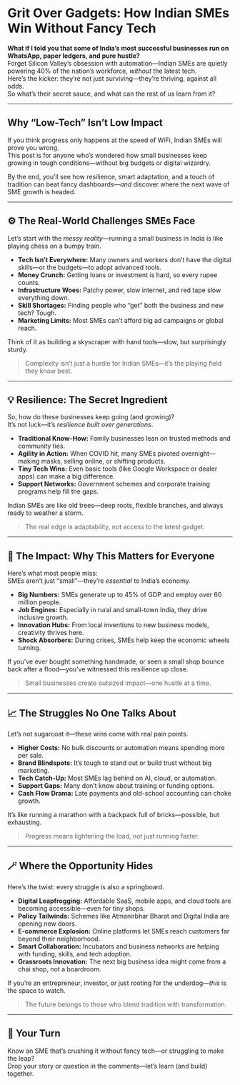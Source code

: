 # Grit Over Gadgets: How Indian SMEs Win Without Fancy Tech

**What if I told you that some of India’s most successful businesses run on WhatsApp, paper ledgers, and pure hustle?**  
Forget Silicon Valley’s obsession with automation—Indian SMEs are quietly powering 40% of the nation’s workforce, *without* the latest tech.  
Here’s the kicker: they’re not just surviving—they’re thriving, against all odds.  
So what’s their secret sauce, and what can the rest of us learn from it?

---

## Why “Low-Tech” Isn’t Low Impact

If you think progress only happens at the speed of WiFi, Indian SMEs will prove you wrong.  
This post is for anyone who’s wondered how small businesses keep growing in tough conditions—without big budgets or digital wizardry.

By the end, you’ll see how resilience, smart adaptation, and a touch of tradition can beat fancy dashboards—*and* discover where the next wave of SME growth is headed.

---

## ⚙️ The Real-World Challenges SMEs Face

Let’s start with the *messy reality*—running a small business in India is like playing chess on a bumpy train.

- **Tech Isn’t Everywhere:** Many owners and workers don’t have the digital skills—or the budgets—to adopt advanced tools.
- **Money Crunch:** Getting loans or investment is hard, so every rupee counts.
- **Infrastructure Woes:** Patchy power, slow internet, and red tape slow everything down.
- **Skill Shortages:** Finding people who “get” both the business and new tech? Tough.
- **Marketing Limits:** Most SMEs can’t afford big ad campaigns or global reach.

Think of it as building a skyscraper with hand tools—slow, but surprisingly sturdy.

> Complexity isn’t just a hurdle for Indian SMEs—it’s the playing field they know best.

---

## 💡 Resilience: The Secret Ingredient

So, how do these businesses keep going (and growing)?  
It’s not luck—it’s *resilience built over generations*.

- **Traditional Know-How:** Family businesses lean on trusted methods and community ties.
- **Agility in Action:** When COVID hit, many SMEs pivoted overnight—making masks, selling online, or shifting products.
- **Tiny Tech Wins:** Even basic tools (like Google Workspace or dealer apps) can make a big difference.
- **Support Networks:** Government schemes and corporate training programs help fill the gaps.

Indian SMEs are like old trees—deep roots, flexible branches, and always ready to weather a storm.

> The real edge is adaptability, not access to the latest gadget.

---

## 🧠 The Impact: Why This Matters for Everyone

Here’s what most people miss:  
SMEs aren’t just “small”—they’re *essential* to India’s economy.

- **Big Numbers:** SMEs generate up to 45% of GDP and employ over 60 million people.
- **Job Engines:** Especially in rural and small-town India, they drive inclusive growth.
- **Innovation Hubs:** From local inventions to new business models, creativity thrives here.
- **Shock Absorbers:** During crises, SMEs help keep the economic wheels turning.

If you’ve ever bought something handmade, or seen a small shop bounce back after a flood—you’ve witnessed this resilience up close.

> Small businesses create outsized impact—one hustle at a time.

---

## 📈 The Struggles No One Talks About

Let’s not sugarcoat it—these wins come with real pain points.

- **Higher Costs:** No bulk discounts or automation means spending more per sale.
- **Brand Blindspots:** It’s tough to stand out or build trust without big marketing.
- **Tech Catch-Up:** Most SMEs lag behind on AI, cloud, or automation.
- **Support Gaps:** Many don’t know about training or funding options.
- **Cash Flow Drama:** Late payments and old-school accounting can choke growth.

It’s like running a marathon with a backpack full of bricks—possible, but exhausting.

> Progress means lightening the load, not just running faster.

---

## 🪄 Where the Opportunity Hides

Here’s the twist: every struggle is also a springboard.

- **Digital Leapfrogging:** Affordable SaaS, mobile apps, and cloud tools are becoming accessible—even for tiny shops.
- **Policy Tailwinds:** Schemes like Atmanirbhar Bharat and Digital India are opening new doors.
- **E-commerce Explosion:** Online platforms let SMEs reach customers far beyond their neighborhood.
- **Smart Collaboration:** Incubators and business networks are helping with funding, skills, and tech adoption.
- **Grassroots Innovation:** The next big business idea might come from a chai shop, not a boardroom.

If you’re an entrepreneur, investor, or just rooting for the underdog—*this* is the space to watch.

> The future belongs to those who blend tradition with transformation.

---

## 🚪 Your Turn

Know an SME that’s crushing it without fancy tech—or struggling to make the leap?  
Drop your story or question in the comments—let’s learn (and build) together.
